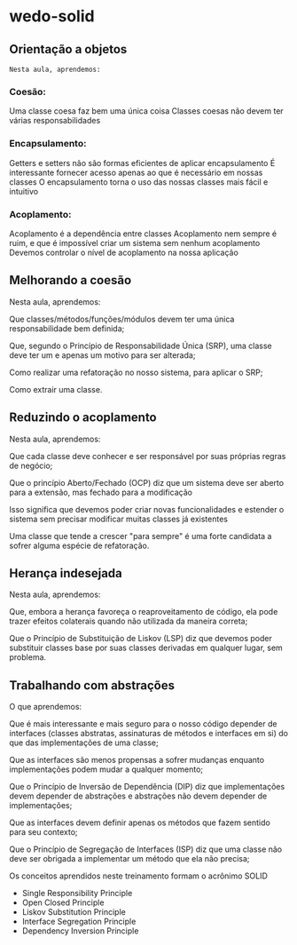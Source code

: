 # wedo-solid

## Orientação a objetos
	Nesta aula, aprendemos:
### Coesão:
Uma classe coesa faz bem uma única coisa
Classes coesas não devem ter várias responsabilidades
### Encapsulamento:
Getters e setters não são formas eficientes de aplicar encapsulamento
É interessante fornecer acesso apenas ao que é necessário em nossas classes
O encapsulamento torna o uso das nossas classes mais fácil e intuitivo
### Acoplamento:
Acoplamento é a dependência entre classes
Acoplamento nem sempre é ruim, e que é impossível criar um sistema sem nenhum acoplamento
Devemos controlar o nível de acoplamento na nossa aplicação
## Melhorando a coesão
Nesta aula, aprendemos:

Que classes/métodos/funções/módulos devem ter uma única responsabilidade bem definida;

Que, segundo o Princípio de Responsabilidade Única (SRP), uma classe deve ter um e apenas um motivo para ser alterada;

Como realizar uma refatoração no nosso sistema, para aplicar o SRP;

Como extrair uma classe.

## Reduzindo o acoplamento
Nesta aula, aprendemos:

Que cada classe deve conhecer e ser responsável por suas próprias regras de negócio;

Que o princípio Aberto/Fechado (OCP) diz que um sistema deve ser aberto para a extensão, mas fechado para a modificação

Isso significa que devemos poder criar novas funcionalidades e estender o sistema sem precisar modificar muitas classes já existentes

Uma classe que tende a crescer "para sempre" é uma forte candidata a sofrer alguma espécie de refatoração.

## Herança indesejada
Nesta aula, aprendemos:

Que, embora a herança favoreça o reaproveitamento de código, ela pode trazer efeitos colaterais quando não utilizada da maneira correta;

Que o Princípio de Substituição de Liskov (LSP) diz que devemos poder substituir classes base por suas classes derivadas em qualquer lugar, sem problema.

## Trabalhando com abstrações
O que aprendemos:

Que é mais interessante e mais seguro para o nosso código depender de interfaces (classes abstratas, assinaturas de métodos e interfaces em si) do que das implementações de uma classe;

Que as interfaces são menos propensas a sofrer mudanças enquanto implementações podem mudar a qualquer momento;

Que o Princípio de Inversão de Dependência (DIP) diz que implementações devem depender de abstrações e abstrações não devem depender de implementações;

Que as interfaces devem definir apenas os métodos que fazem sentido para seu contexto;

Que o Princípio de Segregação de Interfaces (ISP) diz que uma classe não deve ser obrigada a implementar um método que ela não precisa;

Os conceitos aprendidos neste treinamento formam o acrônimo SOLID
* Single Responsibility Principle
* Open Closed Principle
* Liskov Substitution Principle
* Interface Segregation Principle
* Dependency Inversion Principle
